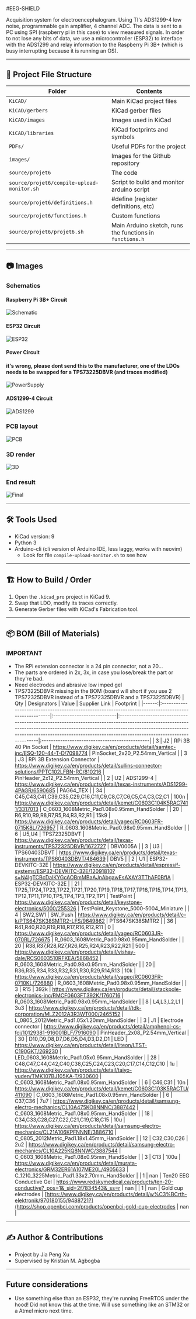 #EEG-SHIELD

Acquisition system for electroencephalogram. Using TI's ADS1299-4 low noise, programmable gain amplifier, 4 channel ADC.
The data is sent to a PC using SPI (raspberry pi in this case) to view measured signals. In order to not lose any bits of data, 
we use a microcontroller (ESP32) to interface with the ADS1299 and relay information to the Raspberry Pi 3B+ (which is busy interrupting because it is running an OS).

---

## 🧱 Project File Structure

| Folder        | Contents                                      |
|---------------|-----------------------------------------------|
| `KiCAD/`         | Main KiCad project files                     |
| `KiCAD/gerbers`  | KiCad gerber files                           |
| `KiCAD/images`   | Images used in KiCad                         |
| `KiCAD/libraries`| KiCad footprints and symbols                 |
| `PDFs/`          | Useful PDFs for the project                  |
| `images/`        | Images for the Github repository             |
| `source/projet6` | The code                                     |
| `source/projet6/compile-upload-monitor.sh` | Script to build and monitor arduino script  |
| `source/projet6/definitions.h` | #define (register definitions, etc) |
| `source/projet6/functions.h` | Custom functions  |
| `source/projet6/projet6.sh` | Main Arduino sketch, runs the functions in `functions.h`  |

---

## 📷 Images

### Schematics
#### Raspberry Pi 3B+ Circuit
![Schematic](images/RPi.png)
#### ESP32 Circuit
![ESP32](images/ESP32.png)
#### Power Circuit
#### it's wrong, please dont send this to the manufacturer, one of the LDOs needs to be swapped for a TPS73225DBVR (and traces modified)
![PowerSupply](images/PSU.png)
#### ADS1299-4 Circuit
![ADS1299](images/ADS1299.png)

### PCB layout
![PCB](images/PCB.png)
### 3D render
![3D](images/3D.png)
### End result
![Final](images/Final.jpg)

---

## 🛠 Tools Used

- KiCad version: 9
- Python 3
- Arduino-cli (cli version of Arduino IDE, less laggy, works with neovim)
  - Look for file `compile-upload-monitor.sh` to see how

---

## 🏗 How to Build / Order

1. Open the `.kicad_pro` project in KiCad 9.
2. Swap that LDO, modify its traces correctly.
3. Generate Gerber files with KiCad's Fabrication tool.

---

## 📦 BOM (Bill of Materials)
### IMPORTANT
- The RPi extension connector is a 24 pin connector, not a 20...
- The parts are ordered in 2x, 3x, in case you lose/break the part or they're bad.
- Need electrodes and abrasive low imped gel
- TPS73225DBVR missing in the BOM (board will short if you use 2 TPS72325DBVR instead of a TPS72325DBVR and a TPS73225DBVR)
|   Qty | Designators                                                                                         | Value                      | Supplier Link                                                                                                                                                                                                                                                        | Footprint                                     |
|------:|:----------------------------------------------------------------------------------------------------|:---------------------------|:---------------------------------------------------------------------------------------------------------------------------------------------------------------------------------------------------------------------------------------------------------------------|:----------------------------------------------|
|     3 | J2                                                                                                  | RPi 3B 40 Pin Socket       | https://www.digikey.ca/en/products/detail/samtec-inc/ESQ-120-44-T-D/7098774                                                                                                                                                                                          | PinSocket_2x20_P2.54mm_Vertical               |
|     3 | J3                                                                                                  | RPi 3B Extension Connector | https://www.digikey.ca/en/products/detail/sullins-connector-solutions/PPTC102LFBN-RC/810216                                                                                                                                                                          | PinHeader_2x12_P2.54mm_Vertical               |
|     2 | U2                                                                                                  | ADS1299-4                  | https://www.digikey.ca/en/products/detail/texas-instruments/ADS1299-4PAGR/6590685                                                                                                                                                                                    | PAG64_TEX                                     |
|    34 | C45,C43,C41,C39,C35,C29,C16,C11,C9,C8,C7,C6,C5,C4,C3,C2,C1                                          | 100n                       | https://www.digikey.ca/en/products/detail/kemet/C0603C104K5RAC7411/3317013                                                                                                                                                                                           | C_0603_1608Metric_Pad1.08x0.95mm_HandSolder   |
|    20 | R6,R10,R9,R8,R7,R5,R4,R3,R2,R1                                                                      | 15k9                       | https://www.digikey.ca/en/products/detail/yageo/RC0603FR-0715K8L/726957                                                                                                                                                                                              | R_0603_1608Metric_Pad0.98x0.95mm_HandSolder   |
|     6 | U5,U4                                                                                               | TPS72325DBVT               | https://www.digikey.ca/en/products/detail/texas-instruments/TPS72325DBVR/1672727                                                                                                                                                                                     | DBV0005A                                      |
|     3 | U3                                                                                                  | TPS60403DBVT               | https://www.digikey.ca/en/products/detail/texas-instruments/TPS60403DBVT/484639                                                                                                                                                                                      | DBV5                                          |
|     2 | U1                                                                                                  | ESP32-DEVKITC-32E          | https://www.digikey.ca/en/products/detail/espressif-systems/ESP32-DEVKITC-32E/12091810?s=N4IgTCBcDaIKYGcAOBmMBaAJnAbgawEsAXAY3TThAF0BfIA                                                                                                                             | ESP32-DEVKITC-32E                             |
|    21 | TP25,TP24,TP23,TP22,TP21,TP20,TP19,TP18,TP17,TP16,TP15,TP14,TP13,TP12,TP11,TP10,TP5,TP4,TP3,TP2,TP1 | TestPoint                  | https://www.digikey.ca/en/products/detail/keystone-electronics/5000/255326                                                                                                                                                                                           | TestPoint_Keystone_5000-5004_Miniature        |
|     4 | SW2,SW1                                                                                             | SW_Push                    | https://www.digikey.ca/en/products/detail/c-k/PTS647SK38SMTR2-LFS/9649862                                                                                                                                                                                            | PTS647SK38SMTR2                               |
|    36 | R41,R40,R20,R19,R18,R17,R16,R12,R11                                                                 | 0                          | https://www.digikey.ca/en/products/detail/yageo/RC0603JR-070RL/726675                                                                                                                                                                                                | R_0603_1608Metric_Pad0.98x0.95mm_HandSolder   |
|    20 | R38,R37,R28,R27,R26,R25,R24,R23,R22,R21                                                             | 500                        | https://www.digikey.ca/en/products/detail/vishay-dale/RCS0603510RFKEA/5868452                                                                                                                                                                                        | R_0603_1608Metric_Pad0.98x0.95mm_HandSolder   |
|    20 | R36,R35,R34,R33,R32,R31,R30,R29,R14,R13                                                             | 10k                        | https://www.digikey.ca/en/products/detail/yageo/RC0603FR-0710KL/726880                                                                                                                                                                                               | R_0603_1608Metric_Pad0.98x0.95mm_HandSolder   |
|     3 | R15                                                                                                 | 392k                       | https://www.digikey.ca/en/products/detail/stackpole-electronics-inc/RMCF0603FT392K/1760716                                                                                                                                                                           | R_0603_1608Metric_Pad0.98x0.95mm_HandSolder   |
|     8 | L4,L3,L2,L1                                                                                         | 3u3                        | https://www.digikey.ca/en/products/detail/tdk-corporation/MLZ2012A3R3WT000/2465152                                                                                                                                                                                   | L_0805_2012Metric_Pad1.05x1.20mm_HandSolder   |
|     3 | J1                                                                                                  | Electrode connector        | https://www.digikey.ca/en/products/detail/amphenol-cs-fci/10129381-916001BLF/7916090                                                                                                                                                                                 | PinHeader_2x08_P2.54mm_Vertical               |
|    30 | D10,D9,D8,D7,D6,D5,D4,D3,D2,D1                                                                      | LED                        | https://www.digikey.ca/en/products/detail/liteon/LTST-C190GKT/269230                                                                                                                                                                                                 | LED_0603_1608Metric_Pad1.05x0.95mm_HandSolder |
|    28 | C48,C47,C44,C42,C40,C38,C25,C24,C23,C20,C17,C14,C12,C10                                             | 1u                         | https://www.digikey.ca/en/products/detail/taiyo-yuden/TMK107BJ105KA-T/930600                                                                                                                                                                                         | C_0603_1608Metric_Pad1.08x0.95mm_HandSolder   |
|     6 | C46,C31                                                                                             | 10n                        | https://www.digikey.ca/en/products/detail/kemet/C0603C103K5RACTU/411090                                                                                                                                                                                              | C_0603_1608Metric_Pad1.08x0.95mm_HandSolder   |
|     6 | C37,C36                                                                                             | 7u7                        | https://www.digikey.ca/en/products/detail/samsung-electro-mechanics/CL10A475KO8NNNC/3887442                                                                                                                                                                          | C_0603_1608Metric_Pad1.08x0.95mm_HandSolder   |
|    18 | C34,C33,C28,C27,C22,C21,C19,C18,C15                                                                 | 10u                        | https://www.digikey.ca/en/products/detail/samsung-electro-mechanics/CL21A106KPFNNNE/3886710                                                                                                                                                                          | C_0805_2012Metric_Pad1.18x1.45mm_HandSolder   |
|    12 | C32,C30,C26                                                                                         | 2u2                        | https://www.digikey.ca/en/products/detail/samsung-electro-mechanics/CL10A225KQ8NNWC/3887544                                                                                                                                                                          | C_0603_1608Metric_Pad1.08x0.95mm_HandSolder   |
|     3 | C13                                                                                                 | 100u                       | https://www.digikey.ca/en/products/detail/murata-electronics/GRM32ER61A107ME20L/4905633                                                                                                                                                                              | C_1210_3225Metric_Pad1.33x2.70mm_HandSolder   |
|     1 | nan                                                                                                 | Ten20 EEG Conductive Gel   | https://www.redskymedical.ca/products/ten-20-conductive?_pos=1&_sid=2f7834543&_ss=r                                                                                                                                                                                  | nan                                           |
|     1 | nan                                                                                                 | Gold cup electrodes   | [https://www.digikey.ca/en/products/detail/w%C3%BCrth-elektronik/970180155/9488721?](https://shop.openbci.com/products/openbci-gold-cup-electrodes | nan                                           |

---

## ✍️ Author & Contributions

- Project by Jia Peng Xu
- Supervised by Kristian M. Agbogba

---
## Future considerations
- Use something else than an ESP32, they're running FreeRTOS under the hood! Did not know this at the time. Will use something like an STM32 or a Atmel micro next time.
